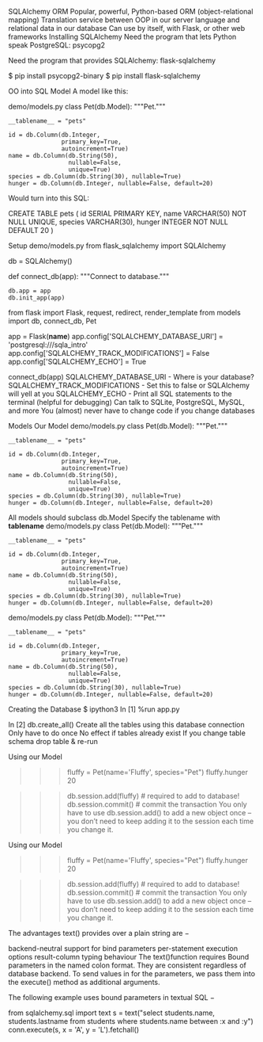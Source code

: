 SQLAlchemy ORM
Popular, powerful, Python-based ORM (object-relational mapping)
Translation service between OOP in our server language and relational data in our database
Can use by itself, with Flask, or other web frameworks
Installing SQLAlchemy
Need the program that lets Python speak PostgreSQL: psycopg2

Need the program that provides SQLAlchemy: flask-sqlalchemy

$ pip install psycopg2-binary
$ pip install flask-sqlalchemy

OO into SQL
Model
A model like this:

demo/models.py
class Pet(db.Model):
"""Pet."""

    __tablename__ = "pets"

    id = db.Column(db.Integer,
                   primary_key=True,
                   autoincrement=True)
    name = db.Column(db.String(50),
                     nullable=False,
                     unique=True)
    species = db.Column(db.String(30), nullable=True)
    hunger = db.Column(db.Integer, nullable=False, default=20)

Would turn into this SQL:

CREATE TABLE pets (
id SERIAL PRIMARY KEY,
name VARCHAR(50) NOT NULL UNIQUE,
species VARCHAR(30),
hunger INTEGER NOT NULL DEFAULT 20
)

Setup
demo/models.py
from flask_sqlalchemy import SQLAlchemy

db = SQLAlchemy()

def connect_db(app):
"""Connect to database."""

    db.app = app
    db.init_app(app)

from flask import Flask, request, redirect, render_template
from models import db, connect_db, Pet

app = Flask(**name**)
app.config['SQLALCHEMY_DATABASE_URI'] = 'postgresql:///sqla_intro'
app.config['SQLALCHEMY_TRACK_MODIFICATIONS'] = False
app.config['SQLALCHEMY_ECHO'] = True

connect_db(app)
SQLALCHEMY_DATABASE_URI - Where is your database?
SQLALCHEMY_TRACK_MODIFICATIONS - Set this to false or SQLAlchemy will yell at you
SQLALCHEMY_ECHO - Print all SQL statements to the terminal (helpful for debugging)
Can talk to SQLite, PostgreSQL, MySQL, and more
You (almost) never have to change code if you change databases

Models
Our Model
demo/models.py
class Pet(db.Model):
"""Pet."""

    __tablename__ = "pets"

    id = db.Column(db.Integer,
                   primary_key=True,
                   autoincrement=True)
    name = db.Column(db.String(50),
                     nullable=False,
                     unique=True)
    species = db.Column(db.String(30), nullable=True)
    hunger = db.Column(db.Integer, nullable=False, default=20)

All models should subclass db.Model
Specify the tablename with **tablename**
demo/models.py
class Pet(db.Model):
"""Pet."""

    __tablename__ = "pets"

    id = db.Column(db.Integer,
                   primary_key=True,
                   autoincrement=True)
    name = db.Column(db.String(50),
                     nullable=False,
                     unique=True)
    species = db.Column(db.String(30), nullable=True)
    hunger = db.Column(db.Integer, nullable=False, default=20)

demo/models.py
class Pet(db.Model):
"""Pet."""

    __tablename__ = "pets"

    id = db.Column(db.Integer,
                   primary_key=True,
                   autoincrement=True)
    name = db.Column(db.String(50),
                     nullable=False,
                     unique=True)
    species = db.Column(db.String(30), nullable=True)
    hunger = db.Column(db.Integer, nullable=False, default=20)

Creating the Database
$ ipython3
In [1] %run app.py

In [2] db.create_all()
Create all the tables using this database connection
Only have to do once
No effect if tables already exist
If you change table schema
drop table & re-run

Using our Model

> > > fluffy = Pet(name='Fluffy', species="Pet")
> > > fluffy.hunger
> > > 20

> > > db.session.add(fluffy) # required to add to database!
> > > db.session.commit() # commit the transaction
> > > You only have to use db.session.add() to add a new object once – you don’t need to keep adding it to the session each time you change it.

Using our Model

> > > fluffy = Pet(name='Fluffy', species="Pet")
> > > fluffy.hunger
> > > 20

> > > db.session.add(fluffy) # required to add to database!
> > > db.session.commit() # commit the transaction
> > > You only have to use db.session.add() to add a new object once – you don’t need to keep adding it to the session each time you change it.

The advantages text() provides over a plain string are −

backend-neutral support for bind parameters
per-statement execution options
result-column typing behaviour
The text()function requires Bound parameters in the named colon format. They are consistent regardless of database backend. To send values in for the parameters, we pass them into the execute() method as additional arguments.

The following example uses bound parameters in textual SQL −

from sqlalchemy.sql import text
s = text("select students.name, students.lastname from students where students.name between :x and :y")
conn.execute(s, x = 'A', y = 'L').fetchall()
